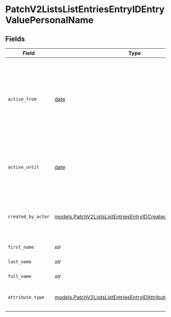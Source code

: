 # PatchV2ListsListEntriesEntryIDEntryValuePersonalName


## Fields

| Field                                                                                                                                  | Type                                                                                                                                   | Required                                                                                                                               | Description                                                                                                                            | Example                                                                                                                                |
| -------------------------------------------------------------------------------------------------------------------------------------- | -------------------------------------------------------------------------------------------------------------------------------------- | -------------------------------------------------------------------------------------------------------------------------------------- | -------------------------------------------------------------------------------------------------------------------------------------- | -------------------------------------------------------------------------------------------------------------------------------------- |
| `active_from`                                                                                                                          | [date](https://docs.python.org/3/library/datetime.html#date-objects)                                                                   | :heavy_check_mark:                                                                                                                     | The point in time at which this value was made "active". `active_from` can be considered roughly analogous to `created_at`.            | 2023-01-01T15:00:00.000000000Z                                                                                                         |
| `active_until`                                                                                                                         | [date](https://docs.python.org/3/library/datetime.html#date-objects)                                                                   | :heavy_check_mark:                                                                                                                     | The point in time at which this value was deactivated. If `null`, the value is active.                                                 | 2023-01-01T15:00:00.000000000Z                                                                                                         |
| `created_by_actor`                                                                                                                     | [models.PatchV2ListsListEntriesEntryIDCreatedByActor11](../models/patchv2listslistentriesentryidcreatedbyactor11.md)                   | :heavy_check_mark:                                                                                                                     | The actor that created this value.                                                                                                     | {<br/>"type": "workspace-member",<br/>"id": "50cf242c-7fa3-4cad-87d0-75b1af71c57b"<br/>}                                               |
| `first_name`                                                                                                                           | *str*                                                                                                                                  | :heavy_check_mark:                                                                                                                     | The first name.                                                                                                                        | Ada                                                                                                                                    |
| `last_name`                                                                                                                            | *str*                                                                                                                                  | :heavy_check_mark:                                                                                                                     | The last name.                                                                                                                         | Lovelace                                                                                                                               |
| `full_name`                                                                                                                            | *str*                                                                                                                                  | :heavy_check_mark:                                                                                                                     | The full name.                                                                                                                         | Ada Lovelace                                                                                                                           |
| `attribute_type`                                                                                                                       | [models.PatchV2ListsListEntriesEntryIDAttributeTypePersonalName](../models/patchv2listslistentriesentryidattributetypepersonalname.md) | :heavy_check_mark:                                                                                                                     | The attribute type of the value.                                                                                                       | personal-name                                                                                                                          |